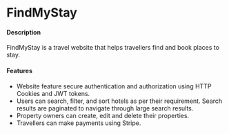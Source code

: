 # FindMyStay

#### Description
FindMyStay is a travel website that helps travellers find and book places to stay. 

#### Features
* Website feature secure authentication and authorization using HTTP Cookies and JWT tokens.
* Users can search, filter, and sort hotels as per their requirement. Search results are paginated to navigate through large search results.
* Property owners can create, edit and delete their properties.
* Travellers can make payments using Stripe.